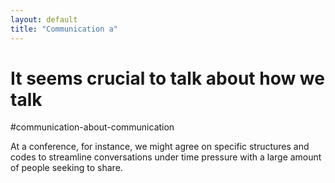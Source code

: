 ```yaml
---
layout: default
title: "Communication a"
---
```


# It seems crucial to talk about how we talk

#communication-about-communication

At a conference, for instance, we might agree on specific structures and codes to streamline conversations under time pressure with a large amount of people seeking to share. 